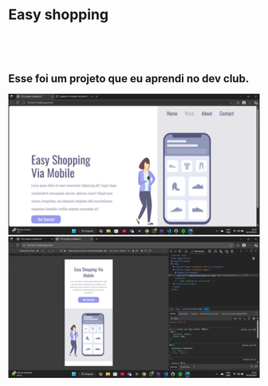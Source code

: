 <h1>Easy shopping</h1>
<br>
<br>
<br>
<h2>Esse foi um projeto que eu aprendi no dev club.</h2>
<img src="Captura de tela 2025-10-02 202830.png">
<br>
<img src="Captura de tela 2025-10-02 203205.png">
